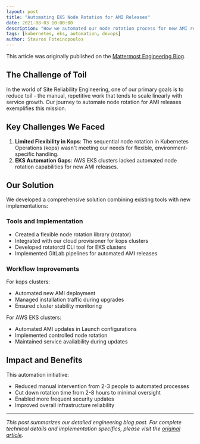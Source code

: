 ```yaml
---
layout: post
title: "Automating EKS Node Rotation for AMI Releases"
date: 2021-08-03 10:00:00
description: "How we automated our node rotation process for new AMI releases and built open source tools to eliminate toil."
tags: [kubernetes, eks, automation, devops]
author: Stavros Foteinopoulos
---
```


This article was originally published on the [Mattermost Engineering Blog](https://mattermost.com/blog/automate-eks-node-rotation/).

## The Challenge of Toil

In the world of Site Reliability Engineering, one of our primary goals is to reduce toil - the manual, repetitive work that tends to scale linearly with service growth. Our journey to automate node rotation for AMI releases exemplifies this mission.

## Key Challenges We Faced

1. **Limited Flexibility in Kops**: The sequential node rotation in Kubernetes Operations (kops) wasn't meeting our needs for flexible, environment-specific handling.
2. **EKS Automation Gaps**: AWS EKS clusters lacked automated node rotation capabilities for new AMI releases.

## Our Solution

We developed a comprehensive solution combining existing tools with new implementations:

### Tools and Implementation
- Created a flexible node rotation library (rotator)
- Integrated with our cloud provisioner for kops clusters
- Developed rotatorctl CLI tool for EKS clusters
- Implemented GitLab pipelines for automated AMI releases

### Workflow Improvements
For kops clusters:
- Automated new AMI deployment
- Managed installation traffic during upgrades
- Ensured cluster stability monitoring

For AWS EKS clusters:
- Automated AMI updates in Launch configurations
- Implemented controlled node rotation
- Maintained service availability during updates

## Impact and Benefits

This automation initiative:
- Reduced manual intervention from 2-3 people to automated processes
- Cut down rotation time from 2-8 hours to minimal oversight
- Enabled more frequent security updates
- Improved overall infrastructure reliability

---

*This post summarizes our detailed engineering blog post. For complete technical details and implementation specifics, please visit the [original article](https://mattermost.com/blog/automate-eks-node-rotation/).* 